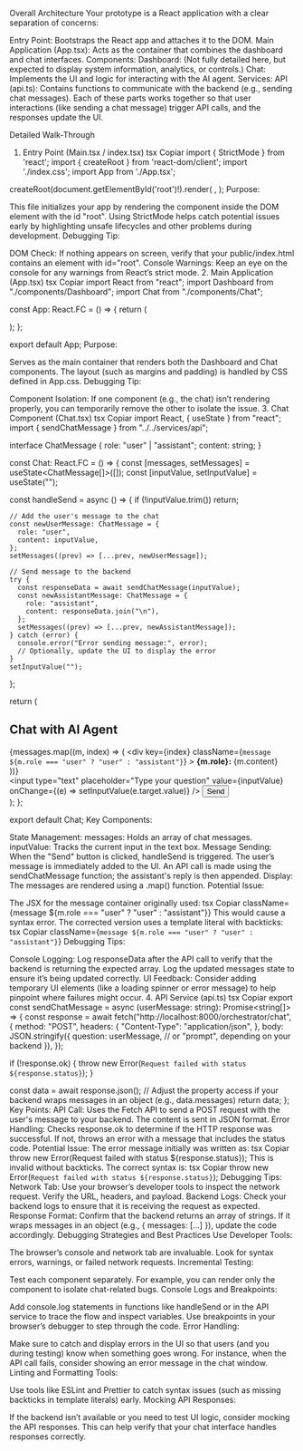 Overall Architecture
Your prototype is a React application with a clear separation of concerns:

Entry Point: Bootstraps the React app and attaches it to the DOM.
Main Application (App.tsx): Acts as the container that combines the dashboard and chat interfaces.
Components:
Dashboard: (Not fully detailed here, but expected to display system information, analytics, or controls.)
Chat: Implements the UI and logic for interacting with the AI agent.
Services:
API (api.ts): Contains functions to communicate with the backend (e.g., sending chat messages).
Each of these parts works together so that user interactions (like sending a chat message) trigger API calls, and the responses update the UI.

Detailed Walk-Through
1. Entry Point (Main.tsx / index.tsx)
tsx
Copiar
import { StrictMode } from 'react';
import { createRoot } from 'react-dom/client';
import './index.css';
import App from './App.tsx';

createRoot(document.getElementById('root')!).render(
  <StrictMode>
    <App />
  </StrictMode>,
);
Purpose:

This file initializes your app by rendering the <App /> component inside the DOM element with the id "root".
Using StrictMode helps catch potential issues early by highlighting unsafe lifecycles and other problems during development.
Debugging Tip:

DOM Check: If nothing appears on screen, verify that your public/index.html contains an element with id="root".
Console Warnings: Keep an eye on the console for any warnings from React’s strict mode.
2. Main Application (App.tsx)
tsx
Copiar
import React from "react";
import Dashboard from "./components/Dashboard";
import Chat from "./components/Chat";

const App: React.FC = () => {
  return (
    <div className="app-container">
      <Dashboard />
      <Chat />
    </div>
  );
};

export default App;
Purpose:

Serves as the main container that renders both the Dashboard and Chat components.
The layout (such as margins and padding) is handled by CSS defined in App.css.
Debugging Tip:

Component Isolation: If one component (e.g., the chat) isn’t rendering properly, you can temporarily remove the other to isolate the issue.
3. Chat Component (Chat.tsx)
tsx
Copiar
import React, { useState } from "react";
import { sendChatMessage } from "../../services/api";

interface ChatMessage {
  role: "user" | "assistant";
  content: string;
}

const Chat: React.FC = () => {
  const [messages, setMessages] = useState<ChatMessage[]>([]);
  const [inputValue, setInputValue] = useState("");

  const handleSend = async () => {
    if (!inputValue.trim()) return;

    // Add the user's message to the chat
    const newUserMessage: ChatMessage = {
      role: "user",
      content: inputValue,
    };
    setMessages((prev) => [...prev, newUserMessage]);

    // Send message to the backend
    try {
      const responseData = await sendChatMessage(inputValue);
      const newAssistantMessage: ChatMessage = {
        role: "assistant",
        content: responseData.join("\n"),
      };
      setMessages((prev) => [...prev, newAssistantMessage]);
    } catch (error) {
      console.error("Error sending message:", error);
      // Optionally, update the UI to display the error
    }
    setInputValue("");
  };

  return (
    <div className="chat-container">
      <h2>Chat with AI Agent</h2>
      <div className="messages">
        {messages.map((m, index) => (
          <div
            key={index}
            className={`message ${m.role === "user" ? "user" : "assistant"}`}
          >
            <strong>{m.role}:</strong> {m.content}
          </div>
        ))}
      </div>
      <div className="input-area">
        <input
          type="text"
          placeholder="Type your question"
          value={inputValue}
          onChange={(e) => setInputValue(e.target.value)}
        />
        <button onClick={handleSend}>Send</button>
      </div>
    </div>
  );
};

export default Chat;
Key Components:

State Management:
messages: Holds an array of chat messages.
inputValue: Tracks the current input in the text box.
Message Sending:
When the "Send" button is clicked, handleSend is triggered.
The user’s message is immediately added to the UI.
An API call is made using the sendChatMessage function; the assistant's reply is then appended.
Display:
The messages are rendered using a .map() function.
Potential Issue:

The JSX for the message container originally used:
tsx
Copiar
className={message ${m.role === "user" ? "user" : "assistant"}}
This would cause a syntax error. The corrected version uses a template literal with backticks:
tsx
Copiar
className={`message ${m.role === "user" ? "user" : "assistant"}`}
Debugging Tips:

Console Logging:
Log responseData after the API call to verify that the backend is returning the expected array.
Log the updated messages state to ensure it’s being updated correctly.
UI Feedback:
Consider adding temporary UI elements (like a loading spinner or error message) to help pinpoint where failures might occur.
4. API Service (api.ts)
tsx
Copiar
export const sendChatMessage = async (userMessage: string): Promise<string[]> => {
  const response = await fetch("http://localhost:8000/orchestrator/chat", {
    method: "POST",
    headers: {
      "Content-Type": "application/json",
    },
    body: JSON.stringify({
      question: userMessage, // or "prompt", depending on your backend
    }),
  });

  if (!response.ok) {
    throw new Error(`Request failed with status ${response.status}`);
  }

  const data = await response.json();
  // Adjust the property access if your backend wraps messages in an object (e.g., data.messages)
  return data;
};
Key Points:
API Call:
Uses the Fetch API to send a POST request with the user's message to your backend.
The content is sent in JSON format.
Error Handling:
Checks response.ok to determine if the HTTP response was successful.
If not, throws an error with a message that includes the status code.
Potential Issue:
The error message initially was written as:
tsx
Copiar
throw new Error(Request failed with status ${response.status});
This is invalid without backticks. The correct syntax is:
tsx
Copiar
throw new Error(`Request failed with status ${response.status}`);
Debugging Tips:
Network Tab:
Use your browser’s developer tools to inspect the network request. Verify the URL, headers, and payload.
Backend Logs:
Check your backend logs to ensure that it is receiving the request as expected.
Response Format:
Confirm that the backend returns an array of strings. If it wraps messages in an object (e.g., { messages: [...] }), update the code accordingly.
Debugging Strategies and Best Practices
Use Developer Tools:

The browser’s console and network tab are invaluable. Look for syntax errors, warnings, or failed network requests.
Incremental Testing:

Test each component separately. For example, you can render only the <Chat /> component to isolate chat-related bugs.
Console Logs and Breakpoints:

Add console.log statements in functions like handleSend or in the API service to trace the flow and inspect variables.
Use breakpoints in your browser’s debugger to step through the code.
Error Handling:

Make sure to catch and display errors in the UI so that users (and you during testing) know when something goes wrong.
For instance, when the API call fails, consider showing an error message in the chat window.
Linting and Formatting Tools:

Use tools like ESLint and Prettier to catch syntax issues (such as missing backticks in template literals) early.
Mocking API Responses:

If the backend isn’t available or you need to test UI logic, consider mocking the API responses. This can help verify that your chat interface handles responses correctly.
